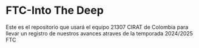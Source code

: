 # FTC-Into The Deep

Este es el repositorio que usará el equipo 21307 CIRAT de Colombia para llevar un registro de nuestros avances atraves de la temporada 2024/2025 FTC
